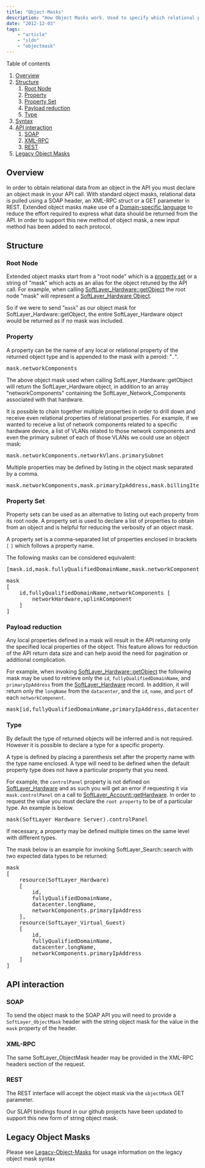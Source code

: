 ```yaml
---
title: "Object-Masks"
description: "How Object Masks work. Used to specify which relational properties you would like included in your query."
date: "2012-12-03"
tags:
    - "article"
    - "sldn"
    - "objectmask"
---
```


<script type="text/javascript">toc_collapse=0;</script><div class="toc" id="toc14">
<div class="toc-title">Table of contents<span class="toc-toggle-message">&nbsp;</span></div>
<div class="toc-list">
<ol>
<li class="toc-level-1"><a href="#Overview">Overview</a></li>
<li class="toc-level-1"><a href="#Structure">Structure</a>
<ol>
<li class="toc-level-2"><a href="#Root_Node">Root Node</a></li>
<li class="toc-level-2"><a href="#Property">Property</a></li>
<li class="toc-level-2"><a href="#Property_Set">Property Set</a></li>
<li class="toc-level-2"><a href="#Payload_reduction">Payload reduction</a></li>
<li class="toc-level-2"><a href="#Type">Type</a></li>
</ol>
</li>
<li class="toc-level-1"><a href="#Syntax">Syntax</a></li>
<li class="toc-level-1"><a href="#API_interaction">API interaction</a>
<ol>
<li class="toc-level-2"><a href="#SOAP">SOAP</a></li>
<li class="toc-level-2"><a href="#XML-RPC">XML-RPC</a></li>
<li class="toc-level-2"><a href="#REST">REST</a></li>
</ol>
</li>
<li class="toc-level-1"><a href="#Legacy_Object_Masks_"> Legacy Object Masks </a></li>
</ol>
</div>
</div>
<h2 id="Overview">Overview</h2>
<p>In order to obtain relational data from an object in the API you must declare an object mask in your API call. With standard object masks, relational data is pulled using a SOAP header, an XML-RPC struct or a GET parameter in REST. Extended object masks make use of a <a href="http://en.wikipedia.org/wiki/Domain-specific_language" target="_blank">Domain-specific language</a> to reduce the effort required to express what data should be returned from the API. In order to support this new method of object mask, a new input method has been added to each protocol.</p>
<h2 id="Structure">Structure</h2>
<h3 id="Root_Node">Root Node</h3>
<p>Extended object masks start from a "root node" which is a <a href=#Property_Set>property set</a> or a string of "mask" which acts as an alias for the object retuned by the API call. For example, when calling <a href="/reference/services/SoftLayer_Hardware/getObject">SoftLayer_Hardware::getObject</a> the root node "mask" will represent a <a href="/reference/datatypes/SoftLayer_Hardware/">SoftLayer_Hardware Object</a>.</p>
<p>So if we were to send "<span class="geshifilter"><code class="text geshifilter-text">mask</code></span>" as our object mask for SoftLayer_Hardware::getObject, the entire SoftLayer_Hardware object would be returned as if no mask was included.</p>
<h3 id="Property">Property</h3>
<p>A property can be the name of any local or relational property of the returned object type and is appended to the mask with a peroid: "<span class="geshifilter"><code class="text geshifilter-text">.</code></span>".</p>
<div class="geshifilter">
<pre class="text geshifilter-text" style="font-family:monospace;">mask.networkComponents</pre></div>
<p>The above object mask used when calling SoftLayer_Hardware::getObject will return the SoftLayer_Hardware object, in addition to an array "networkComponents" containing the SoftLayer_Network_Components associated with that hardware.</p>
<p>It is possible to chain together multiple properties in order to drill down and receive even relational properties of relational properties.  For example, if we wanted to receive a list of network components related to a specific hardware device, a list of VLANs related to those network components and even the primary subnet of each of those VLANs we could use an object mask:</p>
<div class="geshifilter">
<pre class="text geshifilter-text" style="font-family:monospace;">mask.networkComponents.networkVlans.primarySubnet</pre></div>
<p>Multiple properties may be defined by listing in the object mask separated by a comma.</p>
<div class="geshifilter">
<pre class="text geshifilter-text" style="font-family:monospace;">mask.networkComponents,mask.primaryIpAddress,mask.billingItem</pre></div>
<h3 id="Property_Set">Property Set</h3>
<p>Property sets can be used as an alternative to listing out each property from its root node. A property set is used to declare a list of properties to obtain from an object and is helpful for reducing the verbosity of an object mask.</p>
<p>A property set is a comma-separated list of properties enclosed in brackets <span class="geshifilter"><code class="text geshifilter-text">[</code></span> <span class="geshifilter"><code class="text geshifilter-text">]</code></span> which follows a property name.</p>
<p>The following masks can be considered equivalent:</p>
<div class="geshifilter">
<pre class="text geshifilter-text" style="font-family:monospace;">[mask.id,mask.fullyQualifiedDomainName,mask.networkComponents.networkHardware,mask.networkComponents.uplinkComponent]</pre></div>
<div class="geshifilter">
<pre class="text geshifilter-text" style="font-family:monospace;">mask 
[
    id,fullyQualifiedDomainName,networkComponents [
        networkHardware,uplinkComponent
    ]
]</pre></div>
<h3 id="Payload_reduction">Payload reduction</h3>
<p>Any local properties defined in a mask will result in the API returning only the specified local properties of the object. This feature allows for reduction of the API return data size and can help avoid the need for pagination or additional complication.</p>
<p>For example, when invoking <a href="/reference/services/SoftLayer_Hardware/getObject">SoftLayer_Hardware::getObject</a> the following mask may be used to retrieve only the <span class="geshifilter"><code class="text geshifilter-text">id</code></span>, <span class="geshifilter"><code class="text geshifilter-text">fullyQualifiedDomainName</code></span>, and <span class="geshifilter"><code class="text geshifilter-text">primaryIpAddress</code></span> from the <a href="/reference/datatypes/SoftLayer_Hardware/">SoftLayer_Hardware</a> record. In addition, it will return only the <span class="geshifilter"><code class="text geshifilter-text">longName</code></span> from the <span class="geshifilter"><code class="text geshifilter-text">datacenter</code></span>, and the <span class="geshifilter"><code class="text geshifilter-text">id</code></span>, <span class="geshifilter"><code class="text geshifilter-text">name</code></span>, and <span class="geshifilter"><code class="text geshifilter-text">port</code></span> of each <span class="geshifilter"><code class="text geshifilter-text">networkComponent</code></span>.</p>
<div class="geshifilter">
<pre class="text geshifilter-text" style="font-family:monospace;">mask[id,fullyQualifiedDomainName,primaryIpAddress,datacenter.longName,networkComponents[id,name,port]]</pre></div>
<h3 id="Type">Type</h3>
<p>By default the type of returned objects will be inferred and is not required. However it is possible to declare a type for a specific property.</p>
<p>A type is defined by placing a parenthesis set after the property name with the type name enclosed. A type will need to be defined when the default property type does not have a particular property that you need.</p>
<p>For example, the <span class="geshifilter"><code class="text geshifilter-text">controlPanel</code></span> property is not defined on <a href="/reference/services/SoftLayer_Hardware/">SoftLayer_Hardware</a> and as such you will get an error if requesting it via <span class="geshifilter"><code class="text geshifilter-text">mask.controlPanel</code></span> on a call to <a href="/reference/services/SoftLayer_Account/getHardware">SoftLayer_Account::getHardware</a>. In order to request the value you must declare the <span class="geshifilter"><code class="text geshifilter-text">root property</code></span> to be of a particular type. An example is below.</p>
<div class="geshifilter">
<pre class="text geshifilter-text" style="font-family:monospace;">mask(SoftLayer_Hardware_Server).controlPanel</pre></div>
<p>If necessary, a property may be defined multiple times on the same level with different types.</p>
<p>The mask below is an example for invoking SoftLayer_Search::search with two expected data types to be returned:</p>
<div class="geshifilter">
<pre class="text geshifilter-text" style="font-family:monospace;">mask
[
    resource(SoftLayer_Hardware)
    [
        id,
        fullyQualifiedDomainName,
        datacenter.longName,
        networkComponents.primaryIpAddress
    ],
    resource(SoftLayer_Virtual_Guest)
    [
        id,
        fullyQualifiedDomainName,
        datacenter.longName,
        networkComponents.primaryIpAddress
    ]
]</pre></div>


<h2 id="API_interaction">API interaction</h2>
<h3 id="SOAP">SOAP</h3>
<p>To send the object mask to the SOAP API you will need to provide a <span class="geshifilter"><code class="text geshifilter-text">SoftLayer_ObjectMask</code></span> header with the string object mask for the value in the <span class="geshifilter"><code class="text geshifilter-text">mask</code></span> property of the header.</p>
<h3 id="XML-RPC">XML-RPC</h3>
<p>The same SoftLayer_ObjectMask header may be provided in the XML-RPC headers section of the request.</p>
<h3 id="REST">REST</h3>
<p>The REST interface will accept the object mask via the <span class="geshifilter"><code class="text geshifilter-text">objectMask</code></span> GET parameter.</p>
<p>Our SLAPI bindings found in our github projects have been updated to support this new form of string object mask.</p>
<h2 id="Legacy_Object_Masks_"> Legacy Object Masks </h2>
<p>Please see <a href="/article/legacy-object-masks">Legacy-Object-Masks</a> for usage information on the legacy object mask syntax</p>